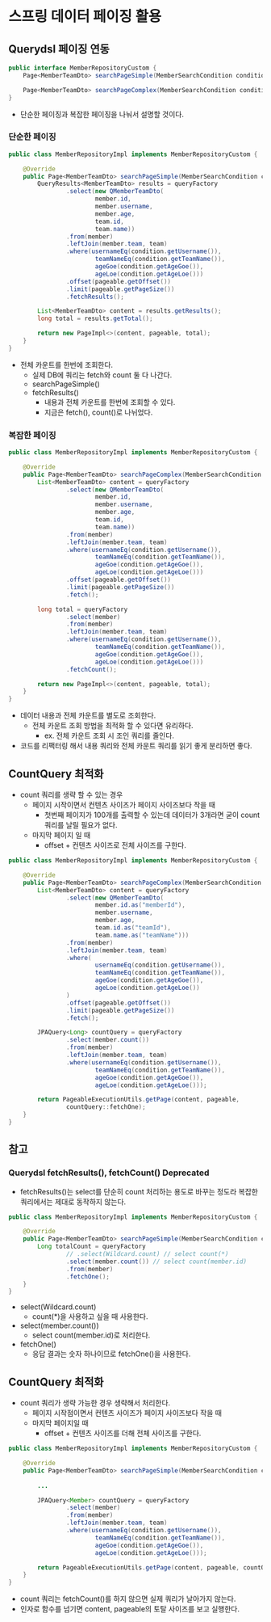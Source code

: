 # 스프링 데이터 페이징 활용

## Querydsl 페이징 연동

```java
public interface MemberRepositoryCustom {
    Page<MemberTeamDto> searchPageSimple(MemberSearchCondition condition, Pageable pageable);

    Page<MemberTeamDto> searchPageComplex(MemberSearchCondition condition, Pageable pageable);
}

```

- 단순한 페이징과 복잡한 페이징을 나눠서 설명할 것이다.

### 단순한 페이징

```java
public class MemberRepositoryImpl implements MemberRepositoryCustom {

    @Override
    public Page<MemberTeamDto> searchPageSimple(MemberSearchCondition condition, Pageable pageable) {
        QueryResults<MemberTeamDto> results = queryFactory
                .select(new QMemberTeamDto(
                        member.id,
                        member.username,
                        member.age,
                        team.id,
                        team.name))
                .from(member)
                .leftJoin(member.team, team)
                .where(usernameEq(condition.getUsername()),
                        teamNameEq(condition.getTeamName()),
                        ageGoe(condition.getAgeGoe()),
                        ageLoe(condition.getAgeLoe()))
                .offset(pageable.getOffset())
                .limit(pageable.getPageSize())
                .fetchResults();

        List<MemberTeamDto> content = results.getResults();
        long total = results.getTotal();

        return new PageImpl<>(content, pageable, total);
    }
}
```

- 전체 카운트를 한번에 조회한다.
    - 실제 DB에 쿼리는 fetch와 count 둘 다 나간다.
    - searchPageSimple()
    - fetchResults()
        - 내용과 전체 카운트를 한번에 조회할 수 있다.
        - 지금은 fetch(), count()로 나뉘었다.

### 복잡한 페이징

```java
public class MemberRepositoryImpl implements MemberRepositoryCustom {

    @Override
    public Page<MemberTeamDto> searchPageComplex(MemberSearchCondition condition, Pageable pageable) {
        List<MemberTeamDto> content = queryFactory
                .select(new QMemberTeamDto(
                        member.id,
                        member.username,
                        member.age,
                        team.id,
                        team.name))
                .from(member)
                .leftJoin(member.team, team)
                .where(usernameEq(condition.getUsername()),
                        teamNameEq(condition.getTeamName()),
                        ageGoe(condition.getAgeGoe()),
                        ageLoe(condition.getAgeLoe()))
                .offset(pageable.getOffset())
                .limit(pageable.getPageSize())
                .fetch();

        long total = queryFactory
                .select(member)
                .from(member)
                .leftJoin(member.team, team)
                .where(usernameEq(condition.getUsername()),
                        teamNameEq(condition.getTeamName()),
                        ageGoe(condition.getAgeGoe()),
                        ageLoe(condition.getAgeLoe()))
                .fetchCount();

        return new PageImpl<>(content, pageable, total);
    }
}
```

- 데이터 내용과 전체 카운트를 별도로 조회한다.
    - 전체 카운트 조회 방법을 최적화 할 수 있다면 유리하다.
        - ex. 전체 카운트 조회 시 조인 쿼리를 줄인다.
- 코드를 리팩터링 해서 내용 쿼리와 전체 카운트 쿼리를 읽기 좋게 분리하면 좋다.

## CountQuery 최적화

- count 쿼리를 생략 할 수 있는 경우
    - 페이지 시작이면서 컨텐츠 사이즈가 페이지 사이즈보다 작을 때
        - 첫번째 페이지가 100개를 출력할 수 있는데 데이터가 3개라면 굳이 count 쿼리를 날릴 필요가 없다.
    - 마지막 페이지 일 때
        - offset + 컨텐츠 사이즈로 전체 사이즈를 구한다.

```java
public class MemberRepositoryImpl implements MemberRepositoryCustom {

    @Override
    public Page<MemberTeamDto> searchPageComplex(MemberSearchCondition condition, Pageable pageable) {
        List<MemberTeamDto> content = queryFactory
                .select(new QMemberTeamDto(
                        member.id.as("memberId"),
                        member.username,
                        member.age,
                        team.id.as("teamId"),
                        team.name.as("teamName")))
                .from(member)
                .leftJoin(member.team, team)
                .where(
                        usernameEq(condition.getUsername()),
                        teamNameEq(condition.getTeamName()),
                        ageGoe(condition.getAgeGoe()),
                        ageLoe(condition.getAgeLoe())
                )
                .offset(pageable.getOffset())
                .limit(pageable.getPageSize())
                .fetch();

        JPAQuery<Long> countQuery = queryFactory
                .select(member.count())
                .from(member)
                .leftJoin(member.team, team)
                .where(usernameEq(condition.getUsername()),
                        teamNameEq(condition.getTeamName()),
                        ageGoe(condition.getAgeGoe()),
                        ageLoe(condition.getAgeLoe()));

        return PageableExecutionUtils.getPage(content, pageable,
                countQuery::fetchOne);
    }
}
```

## 참고

### Querydsl fetchResults(), fetchCount() Deprecated

- fetchResults()는 select를 단순히 count 처리하는 용도로 바꾸는 정도라 복잡한 쿼리에서는 제대로 동작하지 않는다.

```java
public class MemberRepositoryImpl implements MemberRepositoryCustom {

    @Override
    public Page<MemberTeamDto> searchPageSimple(MemberSearchCondition condition, Pageable pageable) {
        Long totalCount = queryFactory
                // .select(Wildcard.count) // select count(*)
                .select(member.count()) // select count(member.id)
                .from(member)
                .fetchOne();
    }
}
```

- select(Wildcard.count)
    - count(*)을 사용하고 싶을 때 사용한다.
- select(member.count())
    - select count(member.id)로 처리한다.
- fetchOne()
    - 응답 결과는 숫자 하나이므로 fetchOne()을 사용한다.

## CountQuery 최적화

- count 쿼리가 생략 가능한 경우 생략해서 처리한다.
    - 페이지 시작점이면서 컨텐츠 사이즈가 페이지 사이즈보다 작을 때
    - 마지막 페이지일 때
        - offset + 컨텐츠 사이즈를 더해 전체 사이즈를 구한다.

```java
public class MemberRepositoryImpl implements MemberRepositoryCustom {

    @Override
    public Page<MemberTeamDto> searchPageSimple(MemberSearchCondition condition, Pageable pageable) {
        
        ...

        JPAQuery<Member> countQuery = queryFactory
                .select(member)
                .from(member)
                .leftJoin(member.team, team)
                .where(usernameEq(condition.getUsername()),
                        teamNameEq(condition.getTeamName()),
                        ageGoe(condition.getAgeGoe()),
                        ageLoe(condition.getAgeLoe()));

        return PageableExecutionUtils.getPage(content, pageable, countQuery::fetchCount);
    }
}
```

- count 쿼리는 fetchCount()를 하지 않으면 실제 쿼리가 날아가지 않는다.
- 인자로 함수를 넘기면 content, pageable의 토탈 사이즈를 보고 실행한다.
